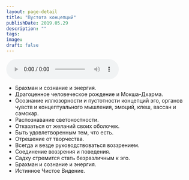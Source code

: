 ```yaml
---
layout: page-detail
title: "Пустота концепций"
publishDate: 2019.05.29
description: ""
tags:
image:
draft: false
---
```


<audio title="2019.05.29 - Пустота концепций.mp3" src="/upload/iblock/60d/60d83237794118a04ab50155a15a8ebe.mp3" controls=""></audio>

* Брахман и сознание и энергия.
* Драгоценное человеческое рождение и Мокша-Дхарма.
* Осознание иллюзорности и пустотности концепций эго, органов чувств и концептуального мышления, эмоций, клеш, вассан и самскар.
* Распознавание светоностности.
* Отказаться от желаний своих оболочек.
* Быть удовлетворенным тем, что есть.
* Отрешение от творчества.
* Всегда и везде руководствоваться воззрением.
* Соединение воззрения и поведения.
* Садху стремится стать безразличным к эго.
* Брахман и сознание и энергия.
* Истинное Чистое Видение.

  
